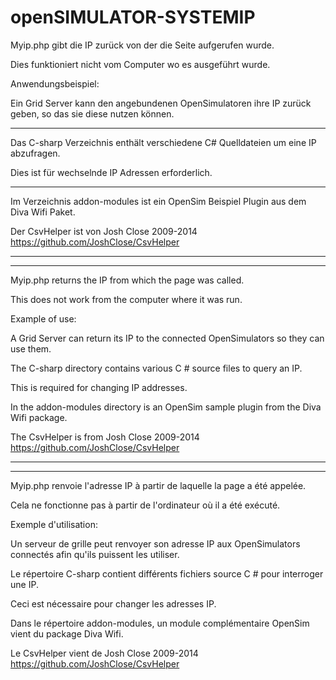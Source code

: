 # openSIMULATOR-SYSTEMIP

Myip.php gibt die IP zurück von der die Seite aufgerufen wurde.

Dies funktioniert nicht vom Computer wo es ausgeführt wurde.

Anwendungsbeispiel: 

Ein Grid Server kann den angebundenen OpenSimulatoren ihre IP zurück geben, so das sie diese nutzen können.

-----------------------------------------------------------------------------------------------------------

Das C-sharp Verzeichnis enthält verschiedene C# Quelldateien um eine IP abzufragen.

Dies ist für wechselnde IP Adressen erforderlich.

-----------------------------------------------------------------------------------------------------------

Im Verzeichnis addon-modules ist ein OpenSim Beispiel Plugin aus dem Diva Wifi Paket.

Der CsvHelper ist von  Josh Close 2009-2014 https://github.com/JoshClose/CsvHelper

-----------------------------------------------------------------------------------------------------------

-----------------------------------------------------------------------------------------------------------

Myip.php returns the IP from which the page was called.

This does not work from the computer where it was run.

Example of use:

A Grid Server can return its IP to the connected OpenSimulators so they can use them.

The C-sharp directory contains various C # source files to query an IP.

This is required for changing IP addresses.

In the addon-modules directory is an OpenSim sample plugin from the Diva Wifi package.

The CsvHelper is from Josh Close 2009-2014 https://github.com/JoshClose/CsvHelper

-----------------------------------------------------------------------------------------------------------

-----------------------------------------------------------------------------------------------------------

Myip.php renvoie l'adresse IP à partir de laquelle la page a été appelée.

Cela ne fonctionne pas à partir de l'ordinateur où il a été exécuté.

Exemple d'utilisation:

Un serveur de grille peut renvoyer son adresse IP aux OpenSimulators connectés afin qu'ils puissent les utiliser.

Le répertoire C-sharp contient différents fichiers source C # pour interroger une IP.

Ceci est nécessaire pour changer les adresses IP.

Dans le répertoire addon-modules, un module complémentaire OpenSim vient du package Diva Wifi.

Le CsvHelper vient de Josh Close 2009-2014 https://github.com/JoshClose/CsvHelper

